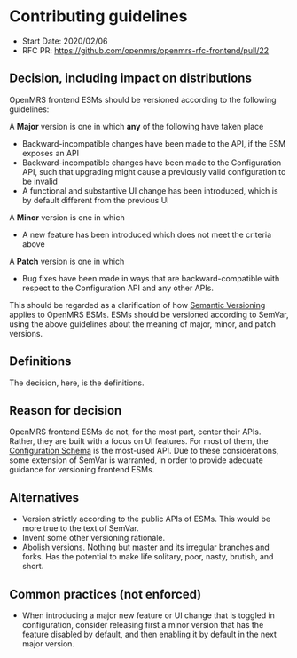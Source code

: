 # Contributing guidelines
- Start Date: 2020/02/06
- RFC PR: https://github.com/openmrs/openmrs-rfc-frontend/pull/22

## Decision, including impact on distributions
OpenMRS frontend ESMs should be versioned according to the following
guidelines:

A **Major** version is one in which **any** of the following have taken place
- Backward-incompatible changes have been made to the API, if the ESM exposes an API
- Backward-incompatible changes have been made to the Configuration API,
  such that upgrading might cause a previously valid configuration to be invalid
- A functional and substantive UI change has been introduced, which is by
  default different from the previous UI

A **Minor** version is one in which
- A new feature has been introduced which does not meet the criteria above

A **Patch** version is one in which
- Bug fixes have been made in ways that are backward-compatible with respect to
  the Configuration API and any other APIs.

This should be regarded as a clarification of how
[Semantic Versioning](https://semver.org/) applies to OpenMRS ESMs. ESMs should
be versioned according to SemVar, using the above guidelines about the meaning
of major, minor, and patch versions.

## Definitions

The decision, here, is the definitions.

## Reason for decision

OpenMRS frontend ESMs do not, for the most part, center their APIs. Rather,
they are built with a focus on UI features. For most of them, the
[Configuration Schema](https://github.com/openmrs/openmrs-rfc-frontend/blob/master/text/0014-configuration.md)
is the most-used API. Due to these considerations, some extension of
SemVar is warranted, in order to provide adequate guidance for versioning
frontend ESMs.

## Alternatives

- Version strictly according to the public APIs of ESMs. This would be more true
  to the text of SemVar.
- Invent some other versioning rationale.
- Abolish versions. Nothing but master and its irregular branches and forks. Has
  the potential to make life solitary, poor, nasty, brutish, and short.

## Common practices (not enforced)

- When introducing a major new feature or UI change that is toggled in configuration, consider
  releasing first a minor version that has the feature disabled by default,
  and then enabling it by default in the next major version.
